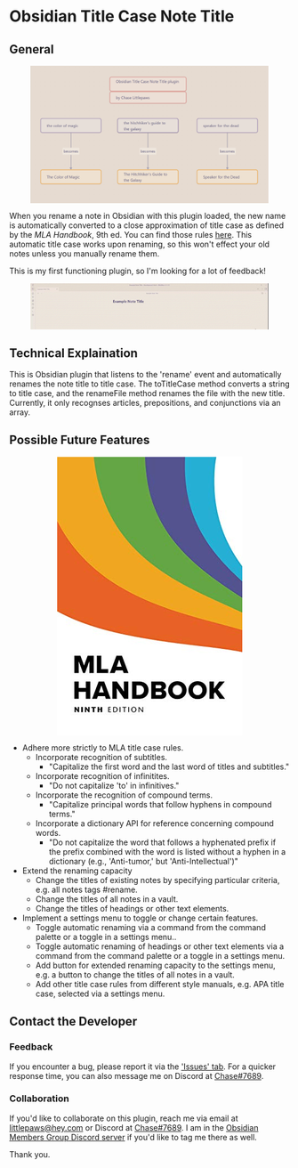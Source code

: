 # Obsidian Title Case Note Title

## General

<img
  src="assets\TCNT Plugin Example.png"
  alt="An example note titles before and after title case."
  title="Plugin Example"
  style="display: block; margin-left: auto; margin-right: auto; max-width: 85%">

When you rename a note in Obsidian with this plugin loaded, the new name is automatically converted to a close approximation of title case as defined by the *MLA Handbook*, 9th ed. You can find those rules [here](https://titlecaseconverter.com/rules/#MLA). This automatic title case works upon renaming, so this won't effect your old notes unless you manually rename them.

This is my first functioning plugin, so I'm looking for a lot of feedback!

<img
  src="assets\TCNT Plugin Demo.gif"
  alt="A gif demonstrating the plugin renaming a note title."
  title="Plugin Demonstration"
  style="display: block; margin-left: auto; margin-right: auto; max-width: 85%">

## Technical Explaination

This is Obsidian plugin that listens to the 'rename' event and automatically renames the note title to title case. The toTitleCase method converts a string to title case, and the renameFile method renames the file with the new title. Currently, it only recognses articles, prepositions, and conjunctions via an array.

## Possible Future Features

<img
  src="assets\MLA Handbook Cover.jpg"
  title="MLA Handbook cover"
  style="display: block; margin-left: auto; margin-right: auto; max-width: 85%">

- Adhere more strictly to MLA title case rules.
	- Incorporate recognition of subtitles.
		- "Capitalize the first word and the last word of titles and subtitles."
	- Incorporate recognition of infinitites.
		- "Do not capitalize 'to' in infinitives."
	- Incorporate the recognition of compound terms.
		- "Capitalize principal words that follow hyphens in compound terms."
	- Incorporate a dictionary API for reference concerning compound words.
		- "Do not capitalize the word that follows a hyphenated prefix if the prefix combined with the word is listed without a hyphen in a dictionary (e.g., 'Anti-tumor,' but 'Anti-Intellectual')"
- Extend the renaming capacity
	- Change the titles of existing notes by specifying particular criteria, e.g. all notes tags #rename.
	- Change the titles of all notes in a vault.
	- Change the titles of headings or other text elements.
- Implement a settings menu to toggle or change certain features.
	- Toggle automatic renaming via a command from the command palette or a toggle in a settings menu..
	- Toggle automatic renaming of headings or other text elements via a command from the command palette or a toggle in a settings menu.
	- Add button for extended renaming capacity to the settings menu, e.g. a button to change the titles of all notes in a vault.
	- Add other title case rules from different style manuals, e.g. APA title case, selected via a settings menu.


## Contact the Developer

### Feedback

If you encounter a bug, please report it via the ['Issues' tab](https://github.com/ChaseLittlepaws/obsidian-title-case-note-title/issues). For a quicker response time, you can also message me on Discord at [Chase#7689](https://discordapp.com/users/551209559557931043).

### Collaboration

If you'd like to collaborate on this plugin, reach me via email at [littlepaws@hey.com](mailto:littlepaws@hey.com) or Discord at [Chase#7689](https://discordapp.com/users/551209559557931043). I am in the [Obsidian Members Group Discord server](https://discord.com/invite/obsidianmd) if you'd like to tag me there as well.

Thank you.

